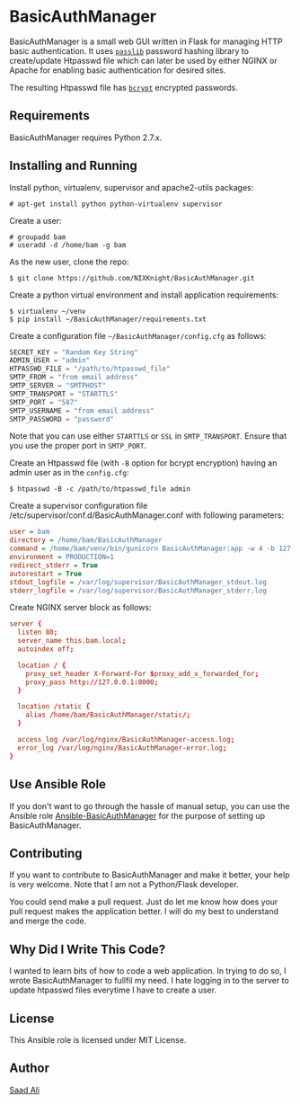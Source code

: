 # **BasicAuthManager**
BasicAuthManager is a small web GUI written in Flask for managing HTTP basic authentication. It uses [`passlib`](http://passlib.readthedocs.io/en/stable/#) password hashing library to create/update Htpasswd file which can later be used by either NGINX or Apache for enabling basic authentication for desired sites.

The resulting Htpasswd file has [`bcrypt`](http://passlib.readthedocs.io/en/stable/lib/passlib.hash.bcrypt.html) encrypted passwords.

## **Requirements**
BasicAuthManager requires Python 2.7.x.

## **Installing and Running**
Install python, virtualenv, supervisor and apache2-utils packages:
```console
# apt-get install python python-virtualenv supervisor
```
Create a user:
```console
# groupadd bam
# useradd -d /home/bam -g bam
```
As the new user, clone the repo:
```console
$ git clone https://github.com/NIXKnight/BasicAuthManager.git
```
Create a python virtual environment and install application requirements:
```console
$ virtualenv ~/venv
$ pip install ~/BasicAuthManager/requirements.txt
```
Create a configuration file `~/BasicAuthManager/config.cfg` as follows:
```python
SECRET_KEY = "Random Key String"
ADMIN_USER = "admin"
HTPASSWD_FILE = "/path/to/htpasswd_file"
SMTP_FROM = "from email address"
SMTP_SERVER = "SMTPHOST"
SMTP_TRANSPORT = "STARTTLS"
SMTP_PORT = "587"
SMTP_USERNAME = "from email address"
SMTP_PASSWORD = "password"
```
Note that you can use either `STARTTLS` or `SSL` in `SMTP_TRANSPORT`. Ensure that you use the proper port in `SMTP_PORT`.

Create an Htpasswd file (with `-B` option for bcrypt encryption) having an admin user as in the `config.cfg`:
```console
$ htpasswd -B -c /path/to/htpasswd_file admin
```
Create a supervisor configuration file /etc/supervisor/conf.d/BasicAuthManager.conf with following parameters:
```ini
user = bam
directory = /home/bam/BasicAuthManager
command = /home/bam/venv/bin/gunicorn BasicAuthManager:app -w 4 -b 127.0.0.1:8000
environment = PRODUCTION=1
redirect_stderr = True
autorestart = True
stdout_logfile = /var/log/supervisor/BasicAuthManager_stdout.log
stderr_logfile = /var/log/supervisor/BasicAuthManager_stderr.log
```
Create NGINX server block as follows:
```conf
server {
  listen 80;
  server_name this.bam.local;
  autoindex off;

  location / {
    proxy_set_header X-Forward-For $proxy_add_x_forwarded_for;
    proxy_pass http://127.0.0.1:8000;
  }

  location /static {
    alias /home/bam/BasicAuthManager/static/;
  }

  access_log /var/log/nginx/BasicAuthManager-access.log;
  error_log /var/log/nginx/BasicAuthManager-error.log;
}
```

## **Use Ansible Role**
If you don't want to go through the hassle of manual setup, you can use the Ansible role [Ansible-BasicAuthManager](https://github.com/NIXKnight/Ansible-BasicAuthManager) for the purpose of setting up BasicAuthManager.

## **Contributing**
If you want to contribute to BasicAuthManager and make it better, your help is very welcome. Note that I am not a Python/Flask developer.

You could send make a pull request. Just do let me know how does your pull request makes the application better. I will do my best to understand and merge the code.

## **Why Did I Write This Code?**
I wanted to learn bits of how to code a web application. In trying to do so, I wrote BasicAuthManager to fullfil my need. I hate logging in to the server to update htpasswd files everytime I have to create a user.

## **License**
This Ansible role is licensed under MIT License.

## **Author**
[Saad Ali](https://github.com/nixknight)